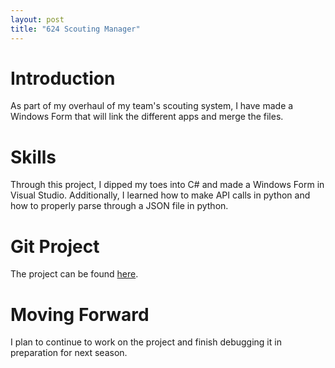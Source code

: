 ```yaml
---
layout: post
title: "624 Scouting Manager"
---
```


# Introduction

As part of my overhaul of my team's scouting system, I have made a Windows Form that will link the different apps and merge the files.

# Skills

Through this project, I dipped my toes into C# and made a Windows Form in Visual Studio. Additionally, I learned how to make API calls in python and how to properly parse through a JSON file in python.

# Git Project

The project can be found [here][gh-repo].

# Moving Forward

I plan to continue to work on the project and finish debugging it in preparation for next season.

[gh-repo]: https://github.com/DanielYanger/624-Scouting-Manager
